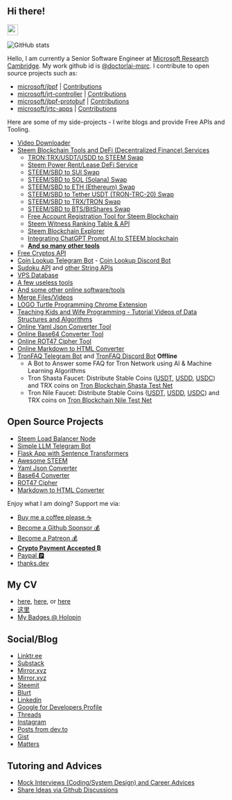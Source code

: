 ## Hi there!

<img src="https://codingnbb.com/images/wavehand.gif" width="25px">

![GitHub stats](https://github-readme-stats.vercel.app/api?username=doctorlai&show_icons=true&theme=transparent)

Hello, I am currently a Senior Software Engineer at [Microsoft Research Cambridge](https://www.microsoft.com/en-us/research/people/zhihualai/). My work github id is [@doctorlai-msrc](https://github.com/doctorlai-msrc). I contribute to open source projects such as:
- [microsoft/jbpf](https://github.com/microsoft/jbpf/pulls?q=is%3Apr%20author%3Adoctorlai-msrc) | [Contributions](https://github.com/microsoft/jbpf/graphs/contributors)
- [microsoft/jrt-controller](https://github.com/microsoft/jrt-controller/pulls?q=is%3Apr%20author%3Adoctorlai-msrc) | [Contributions](https://github.com/microsoft/jrt-controller/graphs/contributors) 
- [microsoft/jbpf-protobuf](https://github.com/microsoft/jbpf-protobuf/pulls?q=is%3Apr%20author%3Adoctorlai-msrc) | [Contributions](https://github.com/microsoft/jbpf-protobuf/graphs/contributors)
- [microsoft/jrtc-apps](https://github.com/microsoft/jrtc-apps/pulls?q=is%3Apr%20author%3Adoctorlai-msrc) | [Contributions](https://github.com/microsoft/jrtc-apps/graphs/contributors) 

Here are some of my side-projects - I write blogs and provide Free APIs and Tooling.
- [Video Downloader](https://weibomiaopai.com/download-video-parser.php)
- [Steem Blockchain Tools and DeFi (Decentralized Finance) Services](https://steemyy.com)
       <ul>
            <li><a target=_blank href="https://steemyy.com/tron2steem.php">TRON:TRX/USDT/USDD to STEEM Swap</a></li>
            <li><a target=_blank href="https://steemyy.com/rent-sp.php">Steem Power Rent/Lease DeFi Service</a></li>
            <li><a target=_blank href="https://steemyy.com/steem2sui">STEEM/SBD to SUI Swap</a></li>
            <li><a target=_blank href="https://steemyy.com/steem2sol.php">STEEM/SBD to SOL (Solana) Swap</a></li>
            <li><a target=_blank href="https://steemyy.com/steem2eth.php">STEEM/SBD to ETH (Ethereum) Swap</a></li>
            <li><a target=_blank href="https://steemyy.com/steem2usdt.php">STEEM/SBD to Tether USDT (TRON-TRC-20) Swap</a></li>
            <li><a target=_blank href="https://steemyy.com/steem2trx.php">STEEM/SBD to TRX/TRON Swap</a></li>
            <li><a target=_blank href="https://steemyy.com/steem2bts.php">STEEM/SBD to BTS/BitShares Swap</a></li>
            <li><a target=_blank href="https://steemyy.com/reg.php">Free Account Registration Tool for Steem Blockchain</a></li>
            <li><a target=_blank href="https://steemyy.com/witness-ranking">Steem Witness Ranking Table & API</a></li>
            <li><a target=_blank href="https://steemyy.com/block.php">Steem Blockchain Explorer</a></li>
            <li><a target=_blank href="https://helloacm.com/integrating-chatgpt-prompt-ai-to-steem-blockchain/">Integrating ChatGPT Prompt AI to STEEM blockchain</a></li>
            <li><a target=_blank href="https://steemyy.com/list-of-tools.php"><B>And so many other tools</B></a></li>
      </ul>
- [Free Cryptos API](https://steemit.com/witness-category/@justyy/serverless-api-to-query-the-cryptos-and-fiat)
- [Coin Lookup Telegram Bot](https://t.me/CoinLookupBot) - [Coin Lookup Discord Bot](https://discord.com/oauth2/authorize?client_id=417847038697406467&permissions=522304&scope=bot)
- [Sudoku API](https://steemit.com/witness-category/@justyy/made-a-sudoku-api) and [other String APIs](https://str.functionapi.workers.dev/)
- [VPS Database](https://anothervps.com/vps-database/)
- [A few useless tools](https://helloacm.com/tools/)
- [And some other online software/tools](https://steakovercooked.com/Software.Home)
- [Merge Files/Videos](https://slowapi.com/merge-videos/)
- [LOGO Turtle Programming Chrome Extension](https://chrome.google.com/webstore/detail/logo-turtle-graphics/dcoeaobaokbccdcnadncifmconllpihp)
- [Teaching Kids and Wife Programming - Tutorial Videos of Data Structures and Algorithms](https://zhihua-lai.com/teaching/)
- [Online Yaml Json Converter Tool](https://doctorlai.github.io/yaml-json-converter/)
- [Online Base64 Converter Tool](https://doctorlai.github.io/base64-converter/)
- [Online ROT47 Cipher Tool](https://doctorlai.github.io/rot47-converter/)
- [Online Markdown to HTML Converter](https://doctorlai.github.io/markdown-html-converter/)
- [TronFAQ Telegram Bot](https://t.me/TronFAQBot) and [TronFAQ Discord Bot](#) **Offline**
      <ul>
        <li>A Bot to Answer some FAQ for Tron Network using AI & Machine Learning Algorithms</li>
        <li>Tron Shasta Faucet: Distribute Stable Coins (<a rel=nofollow target=_blank href="https://shasta.tronscan.io/#/contract/TG3XXyExBkPp9nzdajDZsozEu4BkaSJozs">USDT</a>, <a rel=nofollow target=_blank href="https://shasta.tronscan.io/#/contract/TVMZYcbjpjaGqmciUjzuRWzANTXfHxrRCs">USDD</a>, <a rel=nofollow target=_blank href="https://shasta.tronscan.io/#/contract/TSdZwNqpHofzP6BsBKGQUWdBeJphLmF6id">USDC</a>) and TRX coins on <a target=_blank rel=nofollow href="https://shasta.tronscan.org/#/address/TSNEe5Tf4rnc9zPMNXfaTF5fZfHDDH8oyW">Tron Blockchain Shasta Test Net</a></li>
        <li>Tron Nile Faucet: Distribute Stable Coins (<a rel=nofollow target=_blank href="https://nile.tronscan.org/#/contract/TXYZopYRdj2D9XRtbG411XZZ3kM5VkAeBf">USDT</a>, <a rel=nofollow target=_blank href="https://nile.tronscan.io/#/contract/TFT7sNiNDGZcqL7z7dwXUPpxrx1Ewk8iGL">USDD</a>, <a rel=nofollow target=_blank href="https://nile.tronscan.io/#/contract/TEMVynQpntMqkPxP6wXTW2K7e4sM3cRmWz">USDC</a>) and TRX coins on <a target=_blank rel=nofollow href="https://nile.tronscan.org/#/address/TSNEe5Tf4rnc9zPMNXfaTF5fZfHDDH8oyW">Tron Blockchain Nile Test Net</a></li>
        </ul>

## Open Source Projects
- [Steem Load Balancer Node](https://github.com/DoctorLai/steem-load-balancer/)
- [Simple LLM Telegram Bot](https://github.com/DoctorLai/llm-telegram-bot)
- [Flask App with Sentence Transformers](https://github.com/DoctorLai/SimilarString)
- [Awesome STEEM](https://github.com/Doctorlai/awesome-steem)
- [Yaml Json Converter](https://github.com/doctorlai/yaml-json-converter)
- [Base64 Converter](https://github.com/doctorlai/base64-converter)
- [ROT47 Cipher](https://github.com/doctorlai/rot47-converter)
- [Markdown to HTML Converter](https://github.com/doctorlai/markdown-html-converter)

Enjoy what I am doing? Support me via:
- [Buy me a coffee please ☕](buymeacoffee.com/y0BtG5R)
- [Become a Github Sponsor 💰](https://github.com/sponsors/DoctorLai)
- [Become a Patreon 💰](https://www.patreon.com/doctorlai)
- **[Crypto Payment Accepted  ₿](https://justyy.com/out/cryptopayment)**
- [Paypal 🅿️](https://justyy.com/out/paypal)
- [thanks.dev](https://thanks.dev/doctorlai)

## My CV
- [here](https://github.com/DoctorLai/resume/blob/main/zhihua-lai-resume-en.md), [here](https://zhihua-lai.com), or [here](https://www.microsoft.com/en-us/research/people/zhihualai/)
- [这里](https://github.com/DoctorLai/resume/blob/main/zhihua-lai-ch.md)
- [My Badges @ Holopin](https://www.holopin.io/@doctorlai#)

## Social/Blog
- [Linktr.ee](https://linktr.ee/doctorlai)
- [Substack](https://doctorlai.substack.com/)
- [Mirror.xyz](https://mirror.xyz/0xa80a14E014C3a10ef50aa5Cd3FE22393181b1749)
- [Mirror.xyz](https://mirror.xyz/0xc40A456843C0Af9dD7df96b142C5DCF43f63Ece6)
- [Steemit](https://steemit.com/@justyy)
- [Blurt](https://steemit.com/@justyy)
- [Linkedin](https://www.linkedin.com/in/doctorlai/)
- [Google for Developers Profile](https://g.dev/doctorlai)
- [Threads](https://threads.net/@doctorlai)
- [Instagram](https://instagram.com/doctorlai)
- [Posts from dev.to](https://zhihua-lai.com/posts/)
- [Gist](https://gist.github.com/doctorlai)
- [Matters](https://matters.town/@justyy)

## Tutoring and Advices
- [Mock Interviews (Coding/System Design) and Career Advices](https://buymeacoffee.com/y0btg5r/extras)
- [Share Ideas via Github Discussions](https://github.com/DoctorLai/DoctorLai/discussions)
